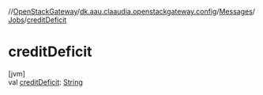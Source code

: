 //[OpenStackGateway](../../../../index.md)/[dk.aau.claaudia.openstackgateway.config](../../index.md)/[Messages](../index.md)/[Jobs](index.md)/[creditDeficit](credit-deficit.md)

# creditDeficit

[jvm]\
val [creditDeficit](credit-deficit.md): [String](https://kotlinlang.org/api/latest/jvm/stdlib/kotlin/-string/index.html)
